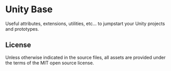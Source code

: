 # Unity Base

Useful attributes, extensions, utilities, etc... to jumpstart your Unity projects and prototypes.

## License

Unless otherwise indicated in the source files, all assets are provided under the terms of the MIT open source license.